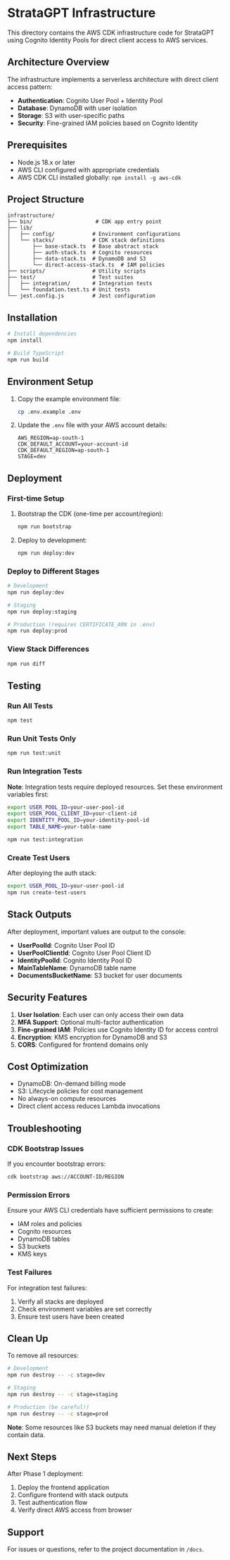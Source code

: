 # StrataGPT Infrastructure

This directory contains the AWS CDK infrastructure code for StrataGPT using Cognito Identity Pools for direct client access to AWS services.

## Architecture Overview

The infrastructure implements a serverless architecture with direct client access pattern:

- **Authentication**: Cognito User Pool + Identity Pool
- **Database**: DynamoDB with user isolation
- **Storage**: S3 with user-specific paths
- **Security**: Fine-grained IAM policies based on Cognito Identity

## Prerequisites

- Node.js 18.x or later
- AWS CLI configured with appropriate credentials
- AWS CDK CLI installed globally: `npm install -g aws-cdk`

## Project Structure

```
infrastructure/
├── bin/                    # CDK app entry point
├── lib/
│   ├── config/            # Environment configurations
│   └── stacks/            # CDK stack definitions
│       ├── base-stack.ts  # Base abstract stack
│       ├── auth-stack.ts  # Cognito resources
│       ├── data-stack.ts  # DynamoDB and S3
│       └── direct-access-stack.ts  # IAM policies
├── scripts/               # Utility scripts
├── test/                  # Test suites
│   ├── integration/       # Integration tests
│   └── foundation.test.ts # Unit tests
└── jest.config.js         # Jest configuration
```

## Installation

```bash
# Install dependencies
npm install

# Build TypeScript
npm run build
```

## Environment Setup

1. Copy the example environment file:
   ```bash
   cp .env.example .env
   ```

2. Update the `.env` file with your AWS account details:
   ```
   AWS_REGION=ap-south-1
   CDK_DEFAULT_ACCOUNT=your-account-id
   CDK_DEFAULT_REGION=ap-south-1
   STAGE=dev
   ```

## Deployment

### First-time Setup

1. Bootstrap the CDK (one-time per account/region):
   ```bash
   npm run bootstrap
   ```

2. Deploy to development:
   ```bash
   npm run deploy:dev
   ```

### Deploy to Different Stages

```bash
# Development
npm run deploy:dev

# Staging
npm run deploy:staging

# Production (requires CERTIFICATE_ARN in .env)
npm run deploy:prod
```

### View Stack Differences

```bash
npm run diff
```

## Testing

### Run All Tests

```bash
npm test
```

### Run Unit Tests Only

```bash
npm run test:unit
```

### Run Integration Tests

**Note**: Integration tests require deployed resources. Set these environment variables first:

```bash
export USER_POOL_ID=your-user-pool-id
export USER_POOL_CLIENT_ID=your-client-id
export IDENTITY_POOL_ID=your-identity-pool-id
export TABLE_NAME=your-table-name

npm run test:integration
```

### Create Test Users

After deploying the auth stack:

```bash
export USER_POOL_ID=your-user-pool-id
npm run create-test-users
```

## Stack Outputs

After deployment, important values are output to the console:

- **UserPoolId**: Cognito User Pool ID
- **UserPoolClientId**: Cognito User Pool Client ID
- **IdentityPoolId**: Cognito Identity Pool ID
- **MainTableName**: DynamoDB table name
- **DocumentsBucketName**: S3 bucket for user documents

## Security Features

1. **User Isolation**: Each user can only access their own data
2. **MFA Support**: Optional multi-factor authentication
3. **Fine-grained IAM**: Policies use Cognito Identity ID for access control
4. **Encryption**: KMS encryption for DynamoDB and S3
5. **CORS**: Configured for frontend domains only

## Cost Optimization

- DynamoDB: On-demand billing mode
- S3: Lifecycle policies for cost management
- No always-on compute resources
- Direct client access reduces Lambda invocations

## Troubleshooting

### CDK Bootstrap Issues

If you encounter bootstrap errors:

```bash
cdk bootstrap aws://ACCOUNT-ID/REGION
```

### Permission Errors

Ensure your AWS CLI credentials have sufficient permissions to create:
- IAM roles and policies
- Cognito resources
- DynamoDB tables
- S3 buckets
- KMS keys

### Test Failures

For integration test failures:
1. Verify all stacks are deployed
2. Check environment variables are set correctly
3. Ensure test users have been created

## Clean Up

To remove all resources:

```bash
# Development
npm run destroy -- -c stage=dev

# Staging
npm run destroy -- -c stage=staging

# Production (be careful!)
npm run destroy -- -c stage=prod
```

**Note**: Some resources like S3 buckets may need manual deletion if they contain data.

## Next Steps

After Phase 1 deployment:
1. Deploy the frontend application
2. Configure frontend with stack outputs
3. Test authentication flow
4. Verify direct AWS access from browser

## Support

For issues or questions, refer to the project documentation in `/docs`.